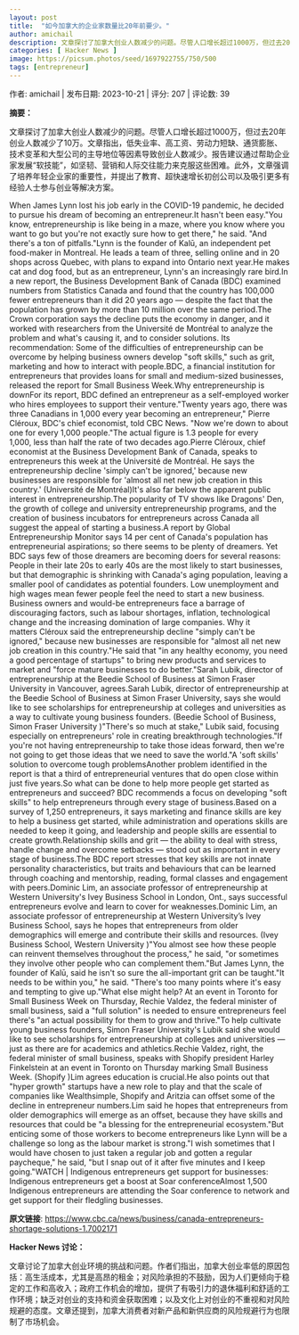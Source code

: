 ```yaml
---
layout: post
title:  "如今加拿大的企业家数量比20年前要少。"
author: amichail
description: 文章探讨了加拿大创业人数减少的问题。尽管人口增长超过1000万，但过去20年创业人数减少了10万。文章指出，低失业率、高工资、劳动力短缺、通货膨胀、技术变革和大型公司的主导地位等因素导致创业人数减少。报告建议通过帮助企业家发展“软技能”，如坚韧、营销和人际交往能力来克服这些困难。此外，文章强调了培养年轻企业家的重要性，并提出了教育、超快速增长初创公司以及吸引更多有经验人士参与创业等解决方案。
categories: [ Hacker News ]
image: https://picsum.photos/seed/1697922755/750/500
tags: [entrepreneur]
---
```


作者: amichail | 发布日期: 2023-10-21 | 评分: 207 | 评论数: 39

**摘要：**

文章探讨了加拿大创业人数减少的问题。尽管人口增长超过1000万，但过去20年创业人数减少了10万。文章指出，低失业率、高工资、劳动力短缺、通货膨胀、技术变革和大型公司的主导地位等因素导致创业人数减少。报告建议通过帮助企业家发展“软技能”，如坚韧、营销和人际交往能力来克服这些困难。此外，文章强调了培养年轻企业家的重要性，并提出了教育、超快速增长初创公司以及吸引更多有经验人士参与创业等解决方案。

When James Lynn lost his job early in the COVID-19 pandemic, he decided to pursue his dream of becoming an entrepreneur.It hasn't been easy."You know, entrepreneurship is like being in a maze, where you know where you want to go but you're not exactly sure how to get there," he said. "And there's a ton of pitfalls."Lynn is the founder of Kalū, an independent pet food-maker in Montreal. He leads a team of three, selling online and in 20 shops across Quebec, with plans to expand into Ontario next year.He makes cat and dog food, but as an entrepreneur, Lynn's an increasingly rare bird.In a new report, the Business Development Bank of Canada (BDC) examined numbers from Statistics Canada and found that the country has 100,000 fewer entrepreneurs than it did 20 years ago — despite the fact that the population has grown by more than 10 million over the same period.The Crown corporation says the decline puts the economy in danger, and it worked with researchers from the Université de Montréal to analyze the problem and what's causing it, and to consider solutions. Its recommendation: Some of the difficulties of entrepreneurship can be overcome by helping business owners develop "soft skills," such as grit, marketing and how to interact with people.BDC, a financial institution for entrepreneurs that provides loans for small and medium-sized businesses, released the report for Small Business Week.Why entrepreneurship is downFor its report, BDC defined an entrepreneur as a self-employed worker who hires employees to support their venture."Twenty years ago, there was three Canadians in 1,000 every year becoming an entrepreneur," Pierre Cléroux, BDC's chief economist, told CBC News. "Now we're down to about one for every 1,000 people."The actual figure is 1.3 people for every 1,000, less than half the rate of two decades ago.Pierre Cléroux, chief economist at the Business Development Bank of Canada, speaks to entrepreneurs this week at the Université de Montréal. He says the entrepreneurship decline 'simply can't be ignored,' because new businesses are responsible for 'almost all net new job creation in this country.'  (Université de Montréal)It's also far below the apparent public interest in entrepreneurship.The popularity of TV shows like Dragons' Den, the growth of college and university entrepreneurship programs, and the creation of business incubators for entrepreneurs across Canada all suggest the appeal of starting a business.A report by Global Entrepreneurship Monitor says 14 per cent of Canada's population has entrepreneurial aspirations; so there seems to be plenty of dreamers. Yet BDC says few of those dreamers are becoming doers for several reasons: People in their late 20s to early 40s are the most likely to start businesses, but that demographic is shrinking with Canada's aging population, leaving a smaller pool of candidates as potential founders. Low unemployment and high wages mean fewer people feel the need to start a new business. Business owners and would-be entrepreneurs face a barrage of discouraging factors, such as labour shortages, inflation, technological change and the increasing domination of large companies.  Why it matters Cléroux said the entrepreneurship decline "simply can't be ignored," because new businesses are responsible for "almost all net new job creation in this country."He said that "in any healthy economy, you need a good percentage of startups" to bring new products and services to market and "force mature businesses to do better."Sarah Lubik, director of entrepreneurship at the Beedie School of Business at Simon Fraser University in Vancouver, agrees.Sarah Lubik, director of entrepreneurship at the Beedie School of Business at Simon Fraser University, says she would like to see scholarships for entrepreneurship at colleges and universities as a way to cultivate young business founders. (Beedie School of Business, Simon Fraser University )"There's so much at stake," Lubik said, focusing especially on entrepreneurs' role in creating breakthrough technologies."If you're not having entrepreneurship to take those ideas forward, then we're not going to get those ideas that we need to save the world."A 'soft skills' solution to overcome tough problemsAnother problem identified in the report is that a third of entrepreneurial ventures that do open close within just five years.So what can be done to help more people get started as entrepreneurs and succeed? BDC recommends a focus on developing "soft skills" to help entrepreneurs through every stage of business.Based on a survey of 1,250 entrepreneurs, it says marketing and finance skills are key to help a business get started, while administration and operations skills are needed to keep it going, and leadership and people skills are essential to create growth.Relationship skills and grit — the ability to deal with stress, handle change and overcome setbacks — stood out as important in every stage of business.The BDC report stresses that key skills are not innate personality characteristics, but traits and behaviours that can be learned through coaching and mentorship, reading, formal classes and engagement with peers.Dominic Lim, an associate professor of entrepreneurship at Western University's Ivey Business School in London, Ont., says successful entrepreneurs evolve and learn to cover for weaknesses.Dominic Lim, an associate professor of entrepreneurship at Western University’s Ivey Business School, says he hopes that entrepreneurs from older demographics will emerge and contribute their skills and resources.  (Ivey Business School, Western University )"You almost see how these people can reinvent themselves throughout the process," he said, "or sometimes they involve other people who can complement them."But James Lynn, the founder of Kalū, said he isn't so sure the all-important grit can be taught."It needs to be within you," he said. "There's too many points where it's easy and tempting to give up."What else might help? At an event in Toronto for Small Business Week on Thursday, Rechie Valdez, the federal minister of small business, said a "full solution" is needed to ensure entrepreneurs feel there's "an actual possibility for them to grow and thrive."To help cultivate young business founders, Simon Fraser University's Lubik said she would like to see scholarships for entrepreneurship at colleges and universities — just as there are for academics and athletics.Rechie Valdez, right, the federal minister of small business, speaks with Shopify president Harley Finkelstein at an event in Toronto on Thursday marking Small Business Week. (Shopify )Lim agrees education is crucial.He also points out that "hyper growth" startups have a new role to play and that the scale of companies like Wealthsimple, Shopify and Aritzia can offset some of the decline in entrepreneur numbers.Lim said he hopes that entrepreneurs from older demographics will emerge as an offset, because they have skills and resources that could be "a blessing for the entrepreneurial ecosystem."But enticing some of those workers to become entrepreneurs like Lynn will be a challenge so long as the labour market is strong."I wish sometimes that I would have chosen to just taken a regular job and gotten a regular paycheque," he said, "but I snap out of it after five minutes and I keep going."WATCH | Indigenous entrepreneurs get support for businesses: Indigenous entrepreneurs get a boost at Soar conferenceAlmost 1,500 Indigenous entrepreneurs are attending the Soar conference to network and get support for their fledgling businesses.

**原文链接**: https://www.cbc.ca/news/business/canada-entrepreneurs-shortage-solutions-1.7002171

**Hacker News 讨论：**

文章讨论了加拿大创业环境的挑战和问题。作者们指出，加拿大创业率低的原因包括：高生活成本，尤其是高昂的租金；对风险承担的不鼓励，因为人们更倾向于稳定的工作和高收入；政府工作机会的增加，提供了有吸引力的退休福利和舒适的工作环境；缺乏对创业的支持和资金获取困难；以及文化上对创业的不重视和对风险规避的态度。文章还提到，加拿大消费者对新产品和新供应商的风险规避行为也限制了市场机会。

